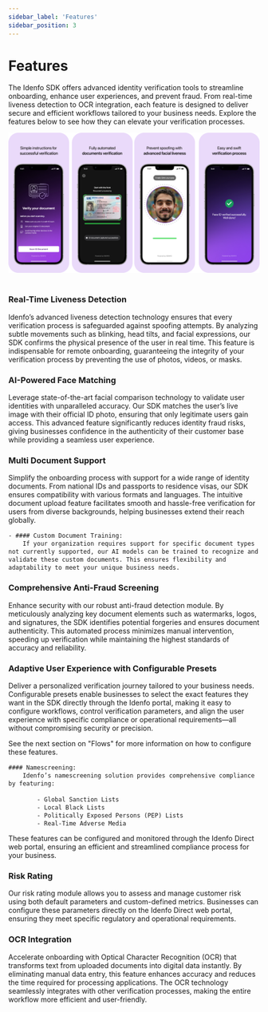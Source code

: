 ```yaml
---
sidebar_label: 'Features'
sidebar_position: 3
---
```


# Features

The Idenfo SDK offers advanced identity verification tools to streamline onboarding, enhance user experiences, and prevent fraud. From real-time liveness detection to OCR integration, each feature is designed to deliver secure and efficient workflows tailored to your business needs. Explore the features below to see how they can elevate your verification processes.

![My Image](../static/img/sdk-features.png) 

### Real-Time Liveness Detection
Idenfo’s advanced liveness detection technology ensures that every verification process is safeguarded against spoofing attempts. By analyzing subtle movements such as blinking, head tilts, and facial expressions, our SDK confirms the physical presence of the user in real time. This feature is indispensable for remote onboarding, guaranteeing the integrity of your verification process by preventing the use of photos, videos, or masks.


### AI-Powered Face Matching
Leverage state-of-the-art facial comparison technology to validate user identities with unparalleled accuracy. Our SDK matches the user’s live image with their official ID photo, ensuring that only legitimate users gain access. This advanced feature significantly reduces identity fraud risks, giving businesses confidence in the authenticity of their customer base while providing a seamless user experience.

### Multi Document Support
Simplify the onboarding process with support for a wide range of identity documents. From national IDs and passports to residence visas, our SDK ensures compatibility with various formats and languages. The intuitive document upload feature facilitates smooth and hassle-free verification for users from diverse backgrounds, helping businesses extend their reach globally.

    - #### Custom Document Training:
        If your organization requires support for specific document types not currently supported, our AI models can be trained to recognize and validate these custom documents. This ensures flexibility and adaptability to meet your unique business needs.

### Comprehensive Anti-Fraud Screening
Enhance security with our robust anti-fraud detection module. By meticulously analyzing key document elements such as watermarks, logos, and signatures, the SDK identifies potential forgeries and ensures document authenticity. This automated process minimizes manual intervention, speeding up verification while maintaining the highest standards of accuracy and reliability.

### Adaptive User Experience with Configurable Presets
Deliver a personalized verification journey tailored to your business needs. Configurable presets enable businesses to select the exact features they want in the SDK directly through the Idenfo portal, making it easy to configure workflows, control verification parameters, and align the user experience with specific compliance or operational requirements—all without compromising security or precision.

See the next section on "Flows" for more information on how to configure these features.

    #### Namescreening:
        Idenfo’s namescreening solution provides comprehensive compliance by featuring:

            - Global Sanction Lists
            - Local Black Lists
            - Politically Exposed Persons (PEP) Lists
            - Real-Time Adverse Media

These features can be configured and monitored through the Idenfo Direct web portal, ensuring an efficient and streamlined compliance process for your business.

### Risk Rating
Our risk rating module allows you to assess and manage customer risk using both default parameters and custom-defined metrics. Businesses can configure these parameters directly on the Idenfo Direct web portal, ensuring they meet specific regulatory and operational requirements.

### OCR Integration
Accelerate onboarding with Optical Character Recognition (OCR) that transforms text from uploaded documents into digital data instantly. By eliminating manual data entry, this feature enhances accuracy and reduces the time required for processing applications. The OCR technology seamlessly integrates with other verification processes, making the entire workflow more efficient and user-friendly.

<!-- ### Real-Time Liveness Detection
Idenfo’s advanced liveness detection technology ensures that every verification process is safeguarded against spoofing attempts. By analyzing subtle movements such as blinking, head tilts, and facial expressions, our SDK confirms the physical presence of the user in real time. This feature is indispensable for remote onboarding, guaranteeing the integrity of your verification process by preventing the use of photos, videos, or masks.  

---

### AI-Powered Face Matching 
Leverage state-of-the-art facial comparison technology to validate user identities with unparalleled accuracy. Our SDK matches the user’s live image with their official ID photo, ensuring that only legitimate users gain access. This advanced feature significantly reduces identity fraud risks, giving businesses confidence in the authenticity of their customer base while providing a seamless user experience.  

---

### Multi-Format Document Upload
Simplify the onboarding process with support for a wide range of identity documents. From national IDs and passports to residence visas, our SDK ensures compatibility with various formats and languages. The intuitive document upload feature facilitates smooth and hassle-free verification for users from diverse backgrounds, helping businesses extend their reach globally.  

---

### Comprehensive Anti-Fraud Screening
Enhance security with our robust anti-fraud detection module. By meticulously analyzing key document elements such as watermarks, logos, and signatures, the SDK identifies potential forgeries and ensures document authenticity. This automated process minimizes manual intervention, speeding up verification while maintaining the highest standards of accuracy and reliability.  

---

### Adaptive User Experience with Configurable Presets
Deliver a personalized verification journey tailored to your business needs. Our SDK adapts to varying environments, whether low-bandwidth networks or devices with different technical capabilities. Configurable presets enable businesses to customize workflows, control verification parameters, and align the user experience with specific compliance or operational requirements—all without compromising security or precision.  

---

### OCR Integration
Accelerate onboarding with Optical Character Recognition (OCR) that transforms text from uploaded documents into digital data instantly. By eliminating manual data entry, this feature enhances accuracy and reduces the time required for processing applications. The OCR technology seamlessly integrates with other verification processes, making the entire workflow more efficient and user-friendly.  -->


<!-- --- -->

<!-- ### OCR Integration  
Our OCR capabilities extract and digitize text from uploaded documents, reducing manual data entry and speeding up the onboarding process. This feature not only improves efficiency but also enhances the accuracy of data captured during verification.


- Automated KYC (Know Your Customer)
Automated KYC simplifies the process of customer identity verification. Our platform uses advanced AI algorithms to verify documents such as IDs, passports, and driver’s licenses in real-time, reducing the need for manual intervention.

Benefits:
- Faster processing times for onboarding.
- Reduced human error in verification.
- Enhanced user experience with minimal friction.

2. Secure Authentication
Our authentication process uses robust encryption and token-based systems to ensure that user data is protected at all times. This ensures compliance with industry standards, such as GDPR, and guarantees that sensitive information remains secure.

Key Components:
- End-to-end encryption.
- Token-based authentication.
- Multi-factor authentication (MFA).

3. Real-Time Verification
Idenfo provides AI-powered tools to instantly verify documents and identities during the onboarding process. This enables you to provide seamless experiences for your customers while ensuring high levels of accuracy and security.

Benefits:
- Real-time fraud detection.
- AI-enhanced decision-making for verification.
- Fast and efficient customer verification.

4. Scalable Architecture
Our system is built to scale with your business. Whether you’re processing hundreds or millions of verifications, Idenfo’s platform can handle high transaction volumes without compromising speed or accuracy.

Features:
Cloud-based infrastructure for elasticity.
Load balancing to manage traffic spikes.
Optimized for high availability.

5. Flexible Integration
Idenfo is designed for easy integration with your existing systems, whether you’re building a mobile app, web application, or enterprise solution. We offer comprehensive API documentation and code samples to help you get started quickly.


![My Image](../static/img/sdk-features.png) -->

<!-- Integration Methods:
- REST APIs.
- SDKs for iOS, Android, and web platforms.
- Webhooks for event-driven integration. -->